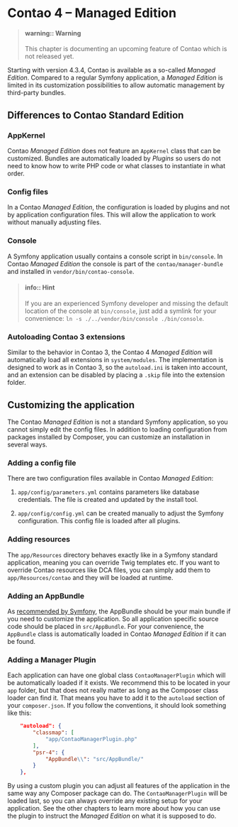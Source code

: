 # Contao 4 – Managed Edition

> #### warning:: Warning
> This chapter is documenting an upcoming feature of Contao which
> is not released yet.

Starting with version 4.3.4, Contao is available as a so-called
*Managed Edition*. Compared to a regular Symfony application, a 
*Managed Edition* is limited in its customization possibilities to 
allow automatic management by third-party bundles.


## Differences to Contao Standard Edition


### AppKernel

Contao *Managed Edition* does not feature an `AppKernel` class that can be
customized. Bundles are automatically loaded by *Plugins* so users do not need
to know how to write PHP code or what classes to instantiate in what order.


### Config files

In a Contao *Managed Edition*, the configuration is loaded by plugins
and not by application configuration files. This will allow the
application to work without manually adjusting files.


### Console

A Symfony application usually contains a console script in `bin/console`.
In Contao *Managed Edition* the console is part of the
`contao/manager-bundle` and installed in `vendor/bin/contao-console`.

> #### info:: Hint
> If you are an experienced Symfony developer and missing the default
> location of the console at `bin/console`, just add a symlink for
> your convenience: `ln -s ./../vendor/bin/console ./bin/console`.

### Autoloading Contao 3 extensions

Similar to the behavior in Contao 3, the Contao 4 *Managed Edition*
will automatically load all extensions in `system/modules`. The
implementation is designed to work as in Contao 3, so the `autoload.ini`
is taken into account, and an extension can be disabled by placing a
`.skip` file into the extension folder.


## Customizing the application

The Contao *Managed Edition* is not a standard Symfony application,
so you cannot simply edit the config files. In addition to loading 
configuration from packages installed by Composer, you can customize
an installation in several ways.


### Adding a config file

There are two configuration files available in Contao *Managed Edition*:

1. `app/config/parameters.yml` contains parameters like database
    credentials. The file is created and updated by the install tool.

2. `app/config/config.yml` can be created manually to adjust the
    Symfony configuration. This config file is loaded after all plugins.


### Adding resources

The `app/Resources` directory behaves exactly like in a Symfony standard
application, meaning you can override Twig templates etc. If you want
to override Contao resources like DCA files, you can simply add them
to `app/Resources/contao` and they will be loaded at runtime.


### Adding an AppBundle

As [recommended by Symfony][AppBundle], the AppBundle should be your main 
bundle if you need to customize the application. So all application specific
source code should be placed in `src/AppBundle`. For your convenience, the
`AppBundle` class is automatically loaded in Contao *Managed Edition* if
it can be found.


### Adding a Manager Plugin

Each application can have one global class `ContaoManagerPlugin` which
will be automatically loaded if it exists. We recommend this to be
located in your `app` folder, but that does not really matter as long
as the Composer class loader can find it. That means you have to add
it to the `autoload` section of your `composer.json`. If you follow 
the conventions, it should look something like this:

```json
    "autoload": {
        "classmap": [
            "app/ContaoManagerPlugin.php"
        ],
        "psr-4": {
            "AppBundle\\": "src/AppBundle/"
        }
    },
```

By using a custom plugin you can adjust all features of the application
in the same way any Composer package can do. The `ContaoManagerPlugin`
will be loaded last, so you can always override any existing setup for
your application.
See the other chapters to learn more about how you can use the plugin
to instruct the *Managed Edition* on what it is supposed to do.



[AppBundle]: http://symfony.com/doc/current/best_practices/business-logic.html
